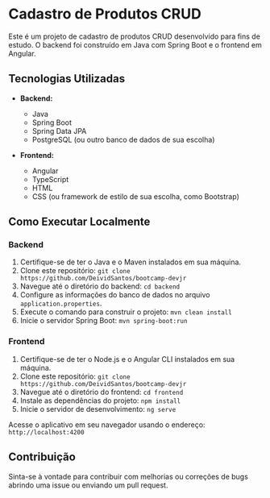 # **Cadastro de Produtos CRUD**

Este é um projeto de cadastro de produtos CRUD desenvolvido para fins de estudo. O backend foi construído em Java com Spring Boot e o frontend em Angular.

## **Tecnologias Utilizadas**

- **Backend:**
  - Java
  - Spring Boot
  - Spring Data JPA
  - PostgreSQL (ou outro banco de dados de sua escolha)

- **Frontend:**
  - Angular
  - TypeScript
  - HTML
  - CSS (ou framework de estilo de sua escolha, como Bootstrap)

## **Como Executar Localmente**

### **Backend**

1. Certifique-se de ter o Java e o Maven instalados em sua máquina.
2. Clone este repositório: `git clone https://github.com/DeividSantos/bootcamp-devjr`
3. Navegue até o diretório do backend: `cd backend`
4. Configure as informações do banco de dados no arquivo `application.properties`.
5. Execute o comando para construir o projeto: `mvn clean install`
6. Inicie o servidor Spring Boot: `mvn spring-boot:run`

### **Frontend**

1. Certifique-se de ter o Node.js e o Angular CLI instalados em sua máquina.
2. Clone este repositório: `git clone https://github.com/DeividSantos/bootcamp-devjr`
3. Navegue até o diretório do frontend: `cd frontend`
4. Instale as dependências do projeto: `npm install`
5. Inicie o servidor de desenvolvimento: `ng serve`

Acesse o aplicativo em seu navegador usando o endereço: `http://localhost:4200`

## **Contribuição**

Sinta-se à vontade para contribuir com melhorias ou correções de bugs abrindo uma issue ou enviando um pull request.
